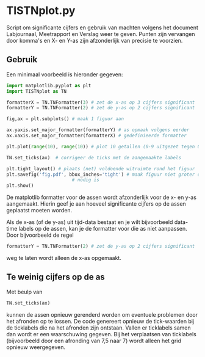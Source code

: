 # TISTNplot.py

Script om significante cijfers en gebruik van machten volgens het document Labjournaal, Meetrapport en Verslag weer te geven. 
Punten zijn vervangen door komma's en X- en Y-as zijn afzonderlijk van precisie te voorzien.

## Gebruik
Een minimaal voorbeeld is hieronder gegeven:
```python
import matplotlib.pyplot as plt
import TISTNplot as TN

formatterX = TN.TNFormatter(3) # zet de x-as op 3 cijfers significant
formatterY = TN.TNFormatter(2) # zet de y-as op 2 cijfers significant

fig,ax = plt.subplots() # maak 1 figuur aan

ax.yaxis.set_major_formatter(formatterY) # as opmaak volgens eerder 
ax.xaxis.set_major_formatter(formatterX) # gedefinieerde formatter

plt.plot(range(10), range(10)) # plot 10 getallen (0-9 uitgezet tegen 0-9)

TN.set_ticks(ax)  # corrigeer de ticks met de aangemaakte labels

plt.tight_layout() # plaats (net) voldoende witruimte rond het figuur
plt.savefig('fig.pdf', bbox_inches='tight') # maak figuur niet groter dan 
					    # nodig is
plt.show()
```

De matplotlib formatter voor de assen wordt afzonderlijk voor de x- en y-as aangemaakt. Hierin geef je aan hoeveel significante cijfers op de assen geplaatst moeten worden.

Als de x-as (of de y-as) uit tijd-data bestaat en je wilt bijvoorbeeld data-time labels op de assen, kan je de formatter voor die as niet aanpassen. Door bijvoorbeeld de regel 
```python
formatterY = TN.TNFormatter(2) # zet de y-as op 2 cijfers significant
``` 
weg te laten wordt alleen de x-as opgemaakt.

## Te weinig cijfers op de as
Met beulp van 
```python
TN.set_ticks(ax)
```
kunnen de assen opnieuw gerenderd worden om eventuele problemen door het afronden op te lossen. De code genereert opnieuw de tick-waarden bij de ticklabels die na het afronden zijn ontstaan. Vallen er ticklabels samen dan wordt er een waarschuwing gegeven. Bij het verplaatsen van ticklabels (bijvoorbeeld door een afronding van 7,5 naar 7) wordt alleen het grid opnieuw weergegeven.

